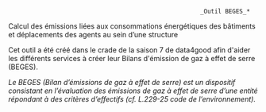                                                           _Outil BEGES_*
Calcul des émissions liées aux consommations énergétiques des bâtiments et déplacements des agents au sein d’une structure



Cet outil a été créé dans le crade de la saison 7 de data4good afin d'aider les différents services à créer leur Bilans d'émission de gaz à effet de serre (BEGES).


*Le BEGES (Bilan d’émissions de gaz à effet de serre) est un dispositif consistant en l’évaluation des émissions de gaz à effet de serre d’une entité répondant à des critères d’effectifs (cf. L.229-25 code de l’environnement).*
